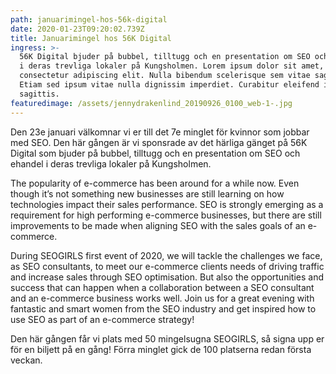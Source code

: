 ```yaml
---
path: januarimingel-hos-56k-digital
date: 2020-01-23T09:20:02.739Z
title: Januarimingel hos 56K Digital
ingress: >-
  56K Digital bjuder på bubbel, tilltugg och en presentation om SEO och e-handel
  i deras trevliga lokaler på Kungsholmen. Lorem ipsum dolor sit amet,
  consectetur adipiscing elit. Nulla bibendum scelerisque sem vitae sagittis.
  Etiam sed ipsum vitae nulla dignissim imperdiet. Curabitur eleifend id augue a
  sagittis.
featuredimage: /assets/jennydrakenlind_20190926_0100_web-1-.jpg
---
```

Den 23e januari välkomnar vi er till det 7e minglet för kvinnor som jobbar med SEO. Den här gången är vi sponsrade av det härliga gänget på 56K Digital som bjuder på bubbel, tilltugg och en presentation om SEO och ehandel i deras trevliga lokaler på Kungsholmen.

The popularity of e-commerce has been around for a while now. Even though it’s not something new businesses are still learning on how technologies impact their sales performance. SEO is strongly emerging as a requirement for high performing e-commerce businesses, but there are still improvements to be made when aligning SEO with the sales goals of an e-commerce.

During SEOGIRLS first event of 2020, we will tackle the challenges we face, as SEO consultants, to meet our e-commerce clients needs of driving traffic and increase sales through SEO optimisation. But also the opportunities and success that can happen when a collaboration between a SEO consultant and an e-commerce business works well. Join us for a great evening with fantastic and smart women from the SEO industry and get inspired how to use SEO as part of an e-commerce strategy!

Den här gången får vi plats med 50 mingelsugna SEOGIRLS, så signa upp er för en biljett på en gång! Förra minglet gick de 100 platserna redan första veckan.
